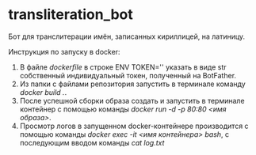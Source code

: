 # transliteration_bot
Бот для транслитерации имён, записанных кириллицей, на латиницу.

Инструкция по запуску в docker:
1. В файле *dockerfile* в строке ENV TOKEN='' указать в виде str собственный индивидуальный токен, полученный на BotFather.
2. Из папки с файлами репозитория запустить в терминале команду *docker build .*.
3. После успешной сборки образа создать и запустить в терминале контейнер с помощью команды *docker run -d -p 80:80 <имя образа>*.
4. Просмотр логов в запущенном docker-контейнере производится с помощью команды *docker exec -it <имя контейнера> bash*, с последующим вводом команды *cat log.txt*
